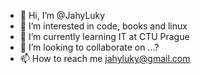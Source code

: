- 👋 Hi, I’m @JahyLuky
- 👀 I’m interested in code, books and linux
- 🌱 I’m currently learning IT at CTU Prague
- 💞️ I’m looking to collaborate on ...?
- 📫 How to reach me jahyluky@gmail.com

<!---
JahyLuky/JahyLuky is a ✨ special ✨ repository because its `README.md` (this file) appears on your GitHub profile.
You can click the Preview link to take a look at your changes.
--->
